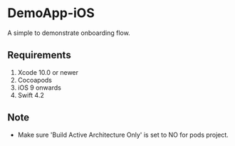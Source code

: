 # DemoApp-iOS
A simple to demonstrate onboarding flow. 



## Requirements
1. Xcode 10.0 or newer
2. Cocoapods
3. iOS 9 onwards
4. Swift 4.2

## Note
-  Make sure 'Build  Active Architecture Only' is set  to NO for pods project.





